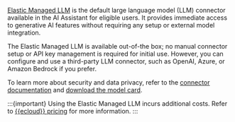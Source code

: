 [Elastic Managed LLM](https://www.elastic.co/docs/reference/kibana/connectors-kibana/elastic-managed-llm) is the default large language model (LLM) connector available in the AI Assistant for eligible users. It provides immediate access to generative AI features without requiring any setup or external model integration.

The Elastic Managed LLM is available out-of-the box; no manual connector setup or API key management is required for initial use. However, you can configure and use a third-party LLM connector, such as OpenAI, Azure, or Amazon Bedrock if you prefer.

To learn more about security and data privacy, refer to the [connector documentation](https://www.elastic.co/docs/reference/kibana/connectors-kibana/elastic-managed-llm) and [download the model card](https://raw.githubusercontent.com/elastic/kibana/refs/heads/main/docs/reference/resources/Elastic_Managed_LLM_model_card.pdf).

:::{important}
Using the Elastic Managed LLM incurs additional costs. Refer to [{{ecloud}} pricing](https://www.elastic.co/pricing/serverless-search) for more information.
:::
